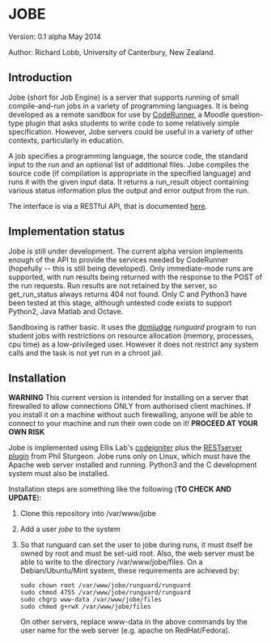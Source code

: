 # JOBE

Version: 0.1 alpha May 2014

Author: Richard Lobb, University of Canterbury, New Zealand.

## Introduction

Jobe (short for Job Engine) is a server that supports running of small
compile-and-run jobs in a variety of programming languages. It is being
developed as a remote sandbox for use by [CodeRunner](http://github.com/trampgeek/coderunner), 
a Moodle question-type plugin that asks students to write code to some
relatively simple specification. However, Jobe servers could be useful in
a variety of other contexts, particularly in education.

A job specifies a programming language, the source code, the standard input
to the run and an optional list of additional files. Jobe compiles the
source code (if compilation is appropriate in the specified language) and 
runs it with the given input data. It returns a run_result object containing
various status information plus the output and error output from the run.

The interface is via a RESTful API, that is documented [here](./restapi.pdf).

## Implementation status

Jobe is still under development. The current alpha version implements
enough of the API to provide the services needed by CodeRunner (hopefully --
this is still being developed). Only 
immediate-mode runs are supported, with run results being returned with the
response to the POST of the run requests. Run results are not retained by
the server, so 
get_run_status always returns 404 not found. Only C and Python3 have been
tested at this stage, although untested code exists to support Python2, Java
Matlab and Octave.

Sandboxing is rather basic. It uses the [domjudge](http://domjudge.org) 
*runguard* program to run student jobs with restrictions on resource
allocation (memory, processes, cpu time) as a low-privileged user.
However it does not restrict any system calls and the task is not yet run
in a chroot jail.

## Installation

**WARNING** This current version is intended for installing on a
server that firewalled to allow connections ONLY from authorised client
machines. If you install it on a machine without such firewalling,
anyone will be able to connect to your machine and run their own code
on it! **PROCEED AT YOUR OWN RISK**

Jobe is implemented using Ellis Lab's [codeigniter](http://codeigniter.com) plus the
[RESTserver plugin](https://github.com/philsturgeon/codeigniter-restserver) from
Phil Sturgeon. Jobe runs only on Linux, which must have the Apache web server
installed and running. Python3 and the C development system must also be
installed.

Installation steps are something like the following (**TO CHECK AND UPDATE**):

1.  Clone this repository into /var/www/jobe

1.  Add a user *jobe* to the system

1.  So that runguard can set the user to jobe during runs, it must itself
    be owned by root and must be set-uid root. Also, the web server
    must be able to write to the directory /var/www/jobe/files. 
    On a Debian/Ubuntu/Mint system, these requirements are achieved by:

        sudo chown root /var/www/jobe/runguard/runguard
        sudo chmod 4755 /var/www/jobe/runguard/runguard
        sudo chgrp www-data /var/www/jobe/files
        sudo chmod g+rwX /var/www/jobe/files

    On other servers, replace www-data in the above commands by the user name
    for the web server (e.g. apache on RedHat/Fedora).